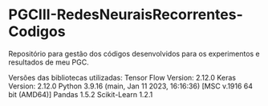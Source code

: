 # PGCIII-RedesNeuraisRecorrentes-Codigos
Repositório para gestão dos códigos desenvolvidos para os experimentos e resultados de meu PGC.

Versões das bibliotecas utilizadas:
Tensor Flow Version: 2.12.0
Keras Version: 2.12.0
Python 3.9.16 (main, Jan 11 2023, 16:16:36) [MSC v.1916 64 bit (AMD64)]
Pandas 1.5.2
Scikit-Learn 1.2.1
